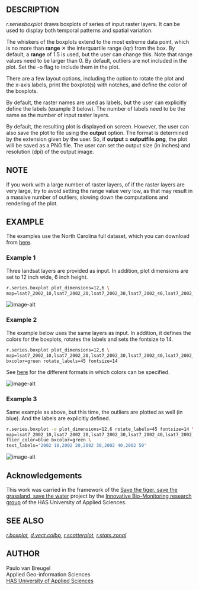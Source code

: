 ## DESCRIPTION

*r.seriesboxplot* draws boxplots of series of input raster layers. It
can be used to display both temporal patterns and spatial variation.

The whiskers of the boxplots extend to the most extreme data point,
which is no more than **range** ✕ the interquartile range (iqr) from the
box. By default, a **range** of 1.5 is used, but the user can change
this. Note that range values need to be larger than 0. By default,
outliers are not included in the plot. Set the -o flag to include them
in the plot.

There are a few layout options, including the option to rotate the plot
and the x-axis labels, print the boxplot(s) with notches, and define the
color of the boxplots.

By default, the raster names are used as labels, but the user can
explicitly define the labels (example 3 below). The number of labels
need to be the same as the number of input raster layers.

By default, the resulting plot is displayed on screen. However, the user
can also save the plot to file using the **output** option. The format
is determined by the extension given by the user. So, if **output =
outputfile.png**, the plot will be saved as a PNG file. The user can set
the output size (in inches) and resolution (dpi) of the output image.

## NOTE

If you work with a large number of raster layers, of if the raster
layers are very large, try to avoid setting the range value very low, as
that may result in a massive number of outliers, slowing down the
computations and rendering of the plot.

## EXAMPLE

The examples use the North Carolina full dataset, which you can download
from
[here](https://grass.osgeo.org/download/data/#NorthCarolinaDataset).

### Example 1

Three landsat layers are provided as input. In addition, plot dimensions
are set to 12 inch wide, 6 inch height.

```sh
r.series.boxplot plot_dimensions=12,6 \
map=lsat7_2002_10,lsat7_2002_20,lsat7_2002_30,lsat7_2002_40,lsat7_2002_50
```

![image-alt](r_series_boxplot_1.png)

### Example 2

The example below uses the same layers as input. In addition, it defines
the colors for the boxplots, rotates the labels and sets the fontsize to
14.

```sh
r.series.boxplot plot_dimensions=12,6 \
map=lsat7_2002_10,lsat7_2002_20,lsat7_2002_30,lsat7_2002_40,lsat7_2002_50 \
bxcolor=green rotate_labels=45 fontsize=14
```

See [here](https://matplotlib.org/stable/tutorials/colors/colors.html)
for the different formats in which colors can be specified.

![image-alt](r_series_boxplot_2.png)

### Example 3

Same example as above, but this time, the outliers are plotted as well
(in blue). And the labels are explicitly defined.

```sh
r.series.boxplot -o plot_dimensions=12,6 rotate_labels=45 fontsize=14 \
map=lsat7_2002_10,lsat7_2002_20,lsat7_2002_30,lsat7_2002_40,lsat7_2002_50 \
flier_color=blue bxcolor=green \
text_labels="2002 10,2002 20,2002 30,2002 40,2002 50"
```

![image-alt](r_series_boxplot_3.png)

## Acknowledgements

This work was carried in the framework of the [Save the tiger, save the
grassland, save the water](https://savethetiger.nl/) project by the
[Innovative Bio-Monitoring research
group](https://www.has.nl/en/has-research/research-groups/innovative-bio-monitoring-research-group)
of the HAS University of Applied Sciences.

## SEE ALSO

*[r.boxplot](https://grass.osgeo.org/grass-stable/manuals/addons/r.boxplot.html),
[d.vect.colbp](https://grass.osgeo.org/grass-stable/manuals/addons/d.vect.colbp.html),
[r.scatterplot](https://grass.osgeo.org/grass-stable/manuals/addons/r.scatterplot.html),
[r.stats.zonal](https://grass.osgeo.org/grass-stable/manuals/r.stats.zonal.html)*

## AUTHOR

Paulo van Breugel  
Applied Geo-information Sciences  
[HAS University of Applied Sciences](https://www.hasuniversity.nl/)
